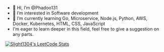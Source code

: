 - 👋 Hi, I’m @Phadoo131
- 👀 I’m interested in Software development
- 🌱 I’m currently learning Go, Microservice, Node.js, Python, AWS, Docker, Kubernetes, HTML, CSS, JavaScript
- I'm eager to learn deeper in this field, feel free to give a suggestion on any parts.

[![Slight1304's LeetCode Stats](https://leetcode-stats.vercel.app/api?username=Slight1304&theme=Dark)](https://github.com/JeremyTsaii/leetcode-stats)


<!---
Phadoo131/Phadoo131 is a ✨ special ✨ repository because its `README.md` (this file) appears on your GitHub profile.
You can click the Preview link to take a look at your changes.
--->
